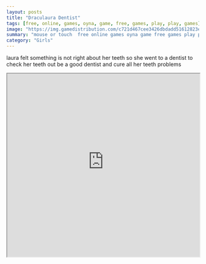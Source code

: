 ```yaml
---
layout: posts
title: "Draculaura Dentist"
tags: [free, online, games, oyna, game, free, games, play, play, games]
image: "https://img.gamedistribution.com/c721d467cee3426dbdadd51612823e3b.jpg"
summary: "mouse or touch  free online games oyna game free games play play games"
category: "Girls"
---
```


laura felt something is not right about her teeth so she went to a dentist to check her teeth out be a good dentist and cure all her teeth problems

<iframe width="100%" height="480px;" src="https://html5.gamedistribution.com/c721d467cee3426dbdadd51612823e3b/"></iframe>